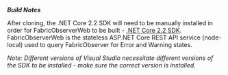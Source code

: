 ***Build Notes***

After cloning, the .NET Core 2.2 SDK will need to be manually installed in order for FabricObserverWeb to be built - [.NET Core 2.2 SDK](https://dotnet.microsoft.com/download/dotnet-core/2.2). FabricObserverWeb is the stateless ASP.NET Core REST API service (node-local) used to query FabricObserver for Error and Warning states.

*Note: Different versions of Visual Studio necessitate different versions of the SDK to be installed - make sure the correct version is installed.*
